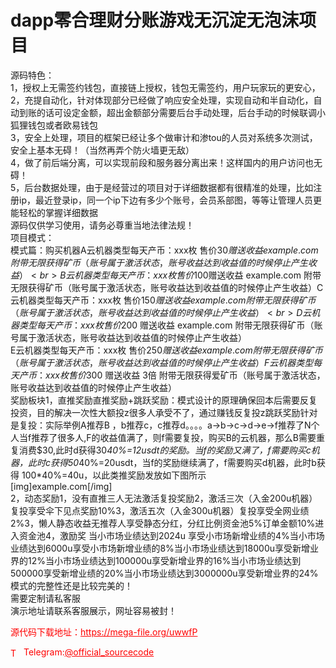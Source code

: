 # dapp零合理财分账游戏无沉淀无泡沫项目

源码特色：<br>1，授权上无需签约钱包，直接链上授权，钱包无需签约，用户玩家玩的更安心，<br>2，充提自动化，针对体现部分已经做了响应安全处理，实现自动和半自动化，自动到账的话可设定金额，超出金额部分需要后台手动处理，后台手动的时候联调小狐狸钱包或者欧易钱包<br>3，安全上处理，项目的框架已经让多个做审计和渗tou的人员对系统多次测试，安全上基本无碍！（当然再弄个防火墙更无敌）<br>4，做了前后端分离，可以实现前段和服务器分离出来！这样国内的用户访问也无碍！<br>5，后台数据处理，由于是经营过的项目对于详细数据都有很精准的处理，比如注册ip，最近登录ip，同一个ip下边有多少个账号，会员系部图，等等让管理人员更能轻松的掌握详细数据<br>源码仅供学习使用，请务必尊重当地法律法规！<br>项目模式：<br>模式篇：购买机器A云机器类型每天产币：xxx枚  售价$30 赠送收益 example.com      附带无限获得矿币（账号属于激活状态，账号收益达到收益值的时候停止产生收益）<br>B云机器类型每天产币：xxx枚  售价$100赠送收益 example.com      附带无限获得矿币（账号属于激活状态，账号收益达到收益值的时候停止产生收益）C云机器类型每天产币：xxx枚  售价$150 赠送收益 example.com      附带无限获得矿币（账号属于激活状态，账号收益达到收益值的时候停止产生收益）<br>D云机器类型每天产币：xxx枚  售价$200 赠送收益 example.com     附带无限获得矿币（账号属于激活状态，账号收益达到收益值的时候停止产生收益）<br>E云机器类型每天产币：xxx枚  售价$250 赠送收益 example.com     附带无限获得矿币（账号属于激活状态，账号收益达到收益值的时候停止产生收益）F云机器类型每天产币：xxx枚  售价$300 赠送收益 3倍        附带无限获得爱矿币（账号属于激活状态，账号收益达到收益值的时候停止产生收益）<br>奖励板块1，直推奖励直推奖励+跳跃奖励：模式设计的原理确保回本后需要反复投资，目的解决一次性大额投z很多人承受不了，通过赚钱反复投z跳跃奖励针对是复投：实际举例A推荐B ，b推荐c，c推荐d。。。。a→b→c→d→e→f推荐了N个人当f推荐了很多人,F的收益值满了，则f需要复投，购买B的云机器，那么B需要重复消费$30,此时d获得30*40%=12usdt的奖励。当f的奖励又满了，f需要购买c机器，此时c获得50*40%=20usdt，当f的奖励继续满了，f需要购买d机器，此时b获得 100*40%=40u，以此类推奖励发放如下图所示<br>[img]example.com[/img]<br>2，动态奖励1，没有直推三人无法激活复投奖励2，激活三次（入金200u机器）复投享受伞下见点奖励10%3，激活五次（入金300u机器）复投享受全网业绩2%3，懒人静态收益无推荐人享受静态分红，分红比例资金池5%订单金额10%进入资金池4，激励奖 当小市场业绩达到2024u  享受小市场新增业绩的4%当小市场业绩达到6000u享受小市场新增业绩的8%当小市场业绩达到18000u享受新增业界的12%当小市场业绩达到100000u享受新增业界的16%当小市场业绩达到500000享受新增业绩的20%当小市场业绩达到3000000u享受新增业界的24%<br>模式的完整性还是比较完美的！<br>需要定制请私客服<br>演示地址请联系客服展示，网址容易被封！<br>


<p style="color: red;">源代码下载地址：<a href="https://mega-file.org/uwwfP" style="color: red;">https://mega-file.org/uwwfP</a></p><p style="color: red;"><img src="https://cdn-icons-png.flaticon.com/512/2111/2111646.png" alt="Telegram Icon" style="width: 16px; vertical-align: middle; margin-right: 5px;">Telegram:<a href="https://t.me/official_sourcecode" style="color: red;">@official_sourcecode</a></p>